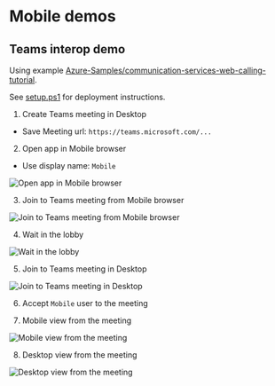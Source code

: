 # Mobile demos

## Teams interop demo

Using example [Azure-Samples/communication-services-web-calling-tutorial](https://github.com/Azure-Samples/communication-services-web-calling-tutorial/).

See [setup.ps1](./setup.ps1) for deployment instructions.

1. Create Teams meeting in Desktop
  - Save Meeting url: `https://teams.microsoft.com/...`

2. Open app in Mobile browser
  - Use display name: `Mobile`

![Open app in Mobile browser](https://user-images.githubusercontent.com/2357647/195319079-aa5b7537-ff40-4ec6-b088-f588e3cfb38f.png)

3. Join to Teams meeting from Mobile browser

![Join to Teams meeting from Mobile browser](https://user-images.githubusercontent.com/2357647/195319258-aa548f69-8791-43f4-a3a8-ab4523b93255.png)

4. Wait in the lobby

![Wait in the lobby](https://user-images.githubusercontent.com/2357647/195319384-b636e0d9-f1f2-4024-9c5c-7d1b2f8deaa6.png)

5. Join to Teams meeting in Desktop

![Join to Teams meeting in Desktop](https://user-images.githubusercontent.com/2357647/195319533-53b2c8c2-0636-4cb3-8ef2-f8733c6213e6.png)

6. Accept `Mobile` user to the meeting

7. Mobile view from the meeting

![Mobile view from the meeting](https://user-images.githubusercontent.com/2357647/195319774-363b70a2-a564-42da-880e-980377a8d6e4.png)

8. Desktop view from the meeting

![Desktop view from the meeting](https://user-images.githubusercontent.com/2357647/195319878-2da7f7ff-bd4d-4c71-a3da-3a0fdd3d847a.png)
